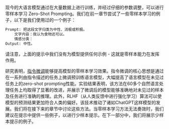 现今的大语言模型通过在大量数据上进行训练，并经过仔细的参数调整，可以进行零样本学习 Zero-Shot Prompting。我们在前一章节尝试了一些零样本学习的例子，以下是我们使用过的一个例子：

```latex
Prompt: 把这段文字归类为中性、消极或积极。
	文字内容：我认为食物还可以。
	情感分类：
Output: 中性。
```
 
请注意，上面的提示中我们没有为模型提供任何示例 - 这就是零样本能力在发挥作用。

研究表明，[指令微调](https://arxiv.org/abs/2109.01652)能够提高模型的零样本学习效果。指令微调的核心思想是通过在一系列由指令描述的任务上微调预训练语言模型，大幅提高了语言模型在未见过任务上的zero-shot prompting性能。实验结果表明，该方法在60多个自然语言处理任务上均取得了显著的改进，并展示了微调后的模型能够准确地对未见过的样本及任务进行准确的推理。此外，RLHF（从人类反馈中进行强化学习）算法可以使模型的预测结果更加符合人类的偏好。该技术推动了诸如ChatGPT这样模型的发展。我们将在接下来的章节中讨论这些方法。当零样本学习方法无法奏效时，我们建议在提示中提供一些例子，以进行少样本提示。在下一部分中，我们将展示少样本提示的例子。
